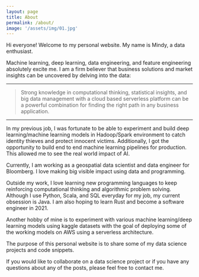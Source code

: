 ```yaml
---
layout: page
title: About
permalink: /about/
image: '/assets/img/01.jpg'
---
```


Hi everyone! Welcome to my personal website.  My name is Mindy, a data enthusiast. 

Machine learning, deep learning, data engineering, and feature engineering absolutely excite me. I am a firm believer that business solutions and market insights can be uncovered by delving into the data:

***

> Strong knowledge in computational thinking, statistical insights, and big data management with a cloud based serverless platform can be a powerful combination for finding the right path in any business application. 

***

In my previous job, I was fortunate to be able to experiment and build deep learning/machine learning models in Hadoop/Spark environment to catch identity thieves and protect innocent victims. Additionally, I got the opportunity to build end to end machine learning pipelines for production. This allowed me to see the real world impact of AI.

Currently, I am working as a geospatial data scientist and data engineer for Bloomberg. I love making big visible impact using data and programming. 

Outside my work, I love learning new programming languages to keep reinforcing computational thinking and algorithmic problem solving. Although I use Python, Scala, and SQL everyday for my job, my current obsession is Java. I am also hoping to learn Rust and become a software engineer in 2021. 

Another hobby of mine is to experiment with various machine learning/deep learning models using kaggle datasets with the goal of deploying some of the working models on AWS using a serverless architecture. 

The purpose of this personal website is to share some of my data science projects and code snippets. 

If you would like to collaborate on a data science project or if you have any questions about any of the posts, please feel free to contact me. 



